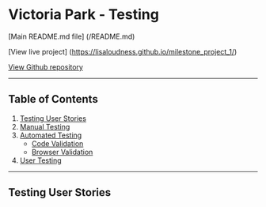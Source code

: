 # Victoria Park - Testing

[Main README.md file] (/README.md)

[View live project] (https://lisaloudness.github.io/milestone_project_1/)

[View Github repository]()

***
## Table of Contents
1. [Testing User Stories](#Testing-User_Stories)
2. [Manual Testing](#Manual-Testing)
3. [Automated Testing](#Automated-Testing)
    - [Code Validation](#Code-Validation)
    - [Browser Validation](#Browser-Validation)
4. [User Testing](User-Testing)


***

## Testing User Stories